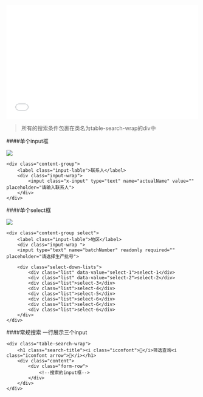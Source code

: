 <iframe width="100%" height="300" src="//jsrun.net/4FqKp/embedded/all/light/" allowfullscreen="allowfullscreen" frameborder="0"></iframe>

>所有的搜索条件包裹在类名为table-search-wrap的div中

####单个input框

![](http://jc519.oss-cn-beijing.aliyuncs.com/642a2152d763952be7132f4ce77f2b53.jpg)
```
<div class="content-group">
    <label class="input-lable">联系人</label>
    <div class="input-wrap">
        <input class="x-input" type="text" name="actualName" value="" placeholder="请输入联系人">
    </div>  
</div> 
```


####单个select框

![](http://jc519.oss-cn-beijing.aliyuncs.com/ba265fe72e45a6beaeaef652a2d3ecc6.png)
```
<div class="content-group select">
    <label class="input-lable">地区</label>
    <div class="input-wrap "> 
    <input type="text" name="batchNumber" readonly required="" placeholder="请选择生产批号">

    <div class="select-down-lists">
        <div class="list" data-value="select-1">select-1</div>
        <div class="list" data-value="select-2">select-2</div>
        <div class="list">select-3</div>
        <div class="list">select-4</div>
        <div class="list">select-5</div> 
        <div class="list">select-6</div>
        <div class="list">select-6</div>
        <div class="list">select-6</div>
    </div>
</div>
```

####常规搜索 一行展示三个input
```
<div class="table-search-wrap">
    <h1 class="search-title"><i class="iconfont"></i>筛选查询<i class="iconfont arrow"></i></h1>
    <div class="content">
        <div class="form-row">
            <!--搜索的input框-->
        </div>
    </div>
</div>
```